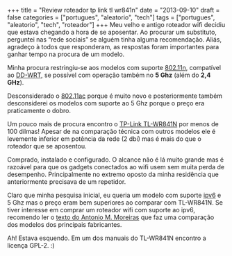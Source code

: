 +++
title = "Review roteador tp link tl wr841n"
date = "2013-09-10"
draft = false
categories = ["portugues", "aleatorio", "tech"]
tags = ["portugues", "aleatorio", "tech", "roteador"]
+++
Meu velho e antigo roteador wifi decidiu que estava chegando a hora de
se aposentar. Ao procurar um substituto, perguntei nas “rede sociais” se
alguém tinha alguma recomendação. Aliás, agradeço à todos que
responderam, as respostas foram importantes para ganhar tempo na procura
de um modelo.

Minha procura restringiu-se aos modelos com suporte
[802.11n](http://en.wikipedia.org/wiki/IEEE_802.11#802.11n), compatível
ao [DD-WRT](http://www.dd-wrt.com/site/index), se possível com operação
também no **5 Ghz** (além do **2,4 GHz**).

Desconsiderado o [802.11ac](http://en.wikipedia.org/wiki/IEEE_802.11ac)
porque é muito novo e posteriormente também desconsiderei os modelos com
suporte ao 5 Ghz porque o preço era praticamente o dobro.

Um pouco mais de procura encontro o [TP-Link
TL-WR841N](http://www.tp-link.com.br/support/download/?model=TL-WR841N)
por menos de 100 dilmas! Apesar de na comparação técnica com outros
modelos ele é levemente inferior em potência da rede (2 dbi) mas é mais
do que o roteador que se aposentou.

Comprado, instalado e configurado. O alcance não é lá muito grande mas é
razoável para que os gadgets conectados ao wifi usem sem muita perda de
desempenho. Principalmente no extremo oposto da minha residência que
anteriormente precisava de um repetidor.

Claro que minha pesquisa inicial, eu queria um modelo com suporte
[ipv6](http://ipv6.br/) e 5 Ghz mas o preço eram bem superiores ao
comparar com TL-WR841N. Se tiver interesse em comprar um roteador wifi
com suporte ao ipv6, recomendo ler o [texto do Antonio M.
Moreiras](http://ipv6.br/vai-comprar-um-roteador-wifi-saiba-quais-sao-compativeis-com-ipv6/)
que faz uma comparação dos modelos dos principais fabricantes.

Ah! Estava esquendo. Em um dos manuais do TL-WR841N encontro a licença
GPL-2. :)
